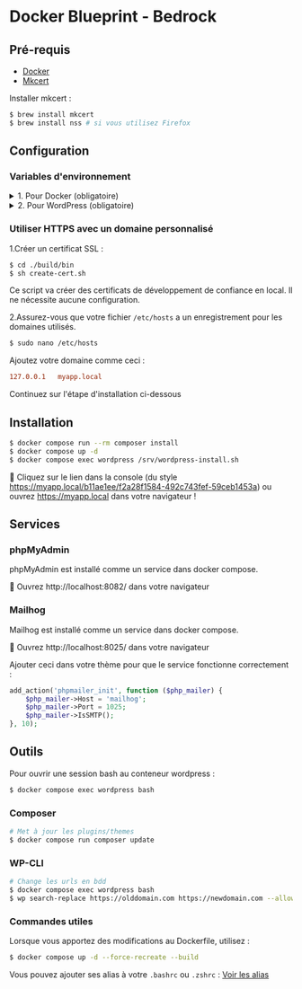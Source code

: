 # Docker Blueprint - Bedrock

## Pré-requis
- [Docker](https://docs.docker.com/desktop/install/mac-install/)
- [Mkcert](https://github.com/FiloSottile/mkcert)

Installer mkcert :
```sh
$ brew install mkcert
$ brew install nss # si vous utilisez Firefox
```

## Configuration
### Variables d'environnement
<details>
<summary>1. Pour Docker (obligatoire)</summary>

Copiez `.env.example` dans la racine du projet vers `.env` et modifiez vos préférences.

Exemple :
```ini
COMPOSE_PROJECT_NAME="myapp"
DOMAIN="myapp.local"
DB_HOST="mysql" # nom du service docker
DB_NAME="myapp"
DB_ROOT_PASSWORD="password"
DB_TABLE_PREFIX="wp_"
```
</details>

<details>
<summary>2. Pour WordPress (obligatoire)</summary>

Modifiez `./src/.env.example` selon vos besoins. Lors de la commande `composer create-project` décrite ci-dessous, un `./src/.env` sera créé.

```ini
DB_NAME="myapp" # nom du service docker
DB_USER="root"
DB_PASSWORD="password"

# Optionally, you can use a data source name (DSN)
# When using a DSN, you can remove the DB_NAME, DB_USER, DB_PASSWORD, and DB_HOST variables
# DATABASE_URL="mysql://database_user:database_password@database_host:database_port/database_name"

# Optional variables
DB_HOST="mysql"
# DB_PREFIX="wp_"

WP_ENV="development"
WP_HOME="https://myapp.local"
WP_SITEURL="${WP_HOME}/wp"
WP_DEBUG_LOG=/path/to/debug.log

# Generate your keys here: https://roots.io/salts.html
AUTH_KEY="generateme"
SECURE_AUTH_KEY="generateme"
LOGGED_IN_KEY="generateme"
NONCE_KEY="generateme"
AUTH_SALT="generateme"
SECURE_AUTH_SALT="generateme"
LOGGED_IN_SALT="generateme"
NONCE_SALT="generateme"
```
</details>

### Utiliser HTTPS avec un domaine personnalisé
1.Créer un certificat SSL :
```sh
$ cd ./build/bin
$ sh create-cert.sh
```
Ce script va créer des certificats de développement de confiance en local. Il ne nécessite aucune configuration.

2.Assurez-vous que votre fichier `/etc/hosts` a un enregistrement pour les domaines utilisés.
```sh
$ sudo nano /etc/hosts
```

Ajoutez votre domaine comme ceci :
```ini
127.0.0.1   myapp.local
```

Continuez sur l'étape d'installation ci-dessous

## Installation

```sh
$ docker compose run --rm composer install
$ docker compose up -d
$ docker compose exec wordpress /srv/wordpress-install.sh
```

🚀 Cliquez sur le lien dans la console (du style https://myapp.local/b11ae1ee/f2a28f1584-492c743fef-59ceb1453a) ou ouvrez https://myapp.local dans votre navigateur !

## Services

### phpMyAdmin
phpMyAdmin est installé comme un service dans docker compose.

🚀 Ouvrez http://localhost:8082/ dans votre navigateur

### Mailhog
Mailhog est installé comme un service dans docker compose.

🚀 Ouvrez http://localhost:8025/ dans votre navigateur

Ajouter ceci dans votre thème pour que le service fonctionne correctement :

```php
add_action('phpmailer_init', function ($php_mailer) {
    $php_mailer->Host = 'mailhog';
    $php_mailer->Port = 1025;
    $php_mailer->IsSMTP();
}, 10);
```

## Outils
Pour ouvrir une session bash au conteneur wordpress :
```sh
$ docker compose exec wordpress bash
```

### Composer
```sh
# Met à jour les plugins/themes
$ docker compose run composer update
```

### WP-CLI
```sh
# Change les urls en bdd
$ docker compose exec wordpress bash
$ wp search-replace https://olddomain.com https://newdomain.com --allow-root
```

### Commandes utiles
Lorsque vous apportez des modifications au Dockerfile, utilisez :

```sh
$ docker compose up -d --force-recreate --build
```

Vous pouvez ajouter ses alias à votre `.bashrc` ou `.zshrc` : [Voir les alias](./build/bin/docker-aliases.sh)

